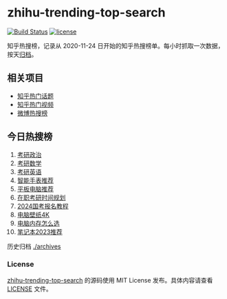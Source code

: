# zhihu-trending-top-search

[![Build Status](https://github.com/justjavac/zhihu-trending-top-search/workflows/ci/badge.svg?branch=main)](https://github.com/justjavac/zhihu-trending-top-search/actions)
[![license](https://img.shields.io/github/license/justjavac/zhihu-trending-top-search)](https://github.com/justjavac/zhihu-trending-top-search/blob/main/LICENSE)

知乎热搜榜，记录从 2020-11-24
日开始的知乎热搜榜单。每小时抓取一次数据，按天[归档](./archives)。

## 相关项目

- [知乎热门话题](https://github.com/justjavac/zhihu-trending-hot-questions)
- [知乎热门视频](https://github.com/justjavac/zhihu-trending-hot-video)
- [微博热搜榜](https://github.com/justjavac/weibo-trending-hot-search)

## 今日热搜榜

<!-- BEGIN -->
<!-- 最后更新时间 Mon Oct 23 2023 09:44:01 GMT+0800 (China Standard Time) -->

1. [考研政治](https://www.zhihu.com/search?q=考研政治)
1. [考研数学](https://www.zhihu.com/search?q=考研数学)
1. [考研英语](https://www.zhihu.com/search?q=考研英语)
1. [智能手表推荐](https://www.zhihu.com/search?q=智能手表推荐)
1. [平板电脑推荐](https://www.zhihu.com/search?q=平板电脑推荐)
1. [在职考研时间规划](https://www.zhihu.com/search?q=在职考研时间规划)
1. [2024国考报名教程](https://www.zhihu.com/search?q=2024国考报名教程)
1. [电脑壁纸4K](https://www.zhihu.com/search?q=电脑壁纸4K)
1. [电脑内存怎么选](https://www.zhihu.com/search?q=电脑内存怎么选)
1. [笔记本2023推荐](https://www.zhihu.com/search?q=笔记本2023推荐)

<!-- END -->

历史归档 [./archives](./archives)

### License

[zhihu-trending-top-search](https://github.com/justjavac/zhihu-trending-top-search)
的源码使用 MIT License 发布。具体内容请查看 [LICENSE](./LICENSE) 文件。
